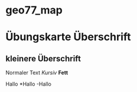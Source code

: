 # geo77_map

# Übungskarte Überschrift
## kleinere Überschrift

Normaler Text
*Kursiv*
**Fett**

Hallo
*Hallo
-Hallo